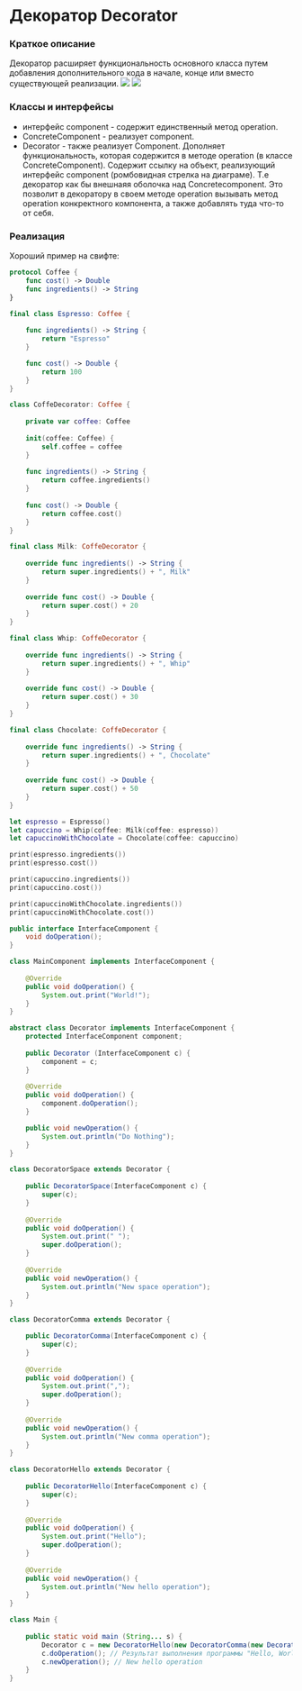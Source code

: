 # Декоратор Decorator
### Краткое описание
Декоратор расширяет функциональность основного класса путем добавления дополнительного кода в начале, конце или вместо существующей реализации.
![](https://habrastorage.org/r/w1560/getpro/habr/post_images/15c/27c/26e/15c27c26e08f1936e3f73089ecac3d05.jpg)
![](https://media.geeksforgeeks.org/wp-content/uploads/uml.jpg)
### Классы и интерфейсы
- интерфейс component - содержит единственный метод operation. 
- ConcreteComponent - реализует component. 
- Decorator - также реализует Component. Дополняет функциональность, которая содержится в методе operation (в классе ConcreteComponent). Содержит ссылку на объект, реализующий интерфейс component (ромбовидная стрелка на диаграме). Т.е декоратор как бы внешнаяя оболочка над Concretecomponent. Это позволит в декоратору в своем методе operation вызывать метод operation конкректного компонента, а также добавлять туда что-то от себя.
### Реализация
Хороший пример на свифте:
``` swift
protocol Coffee {
    func cost() -> Double
    func ingredients() -> String
}

final class Espresso: Coffee {
    
    func ingredients() -> String {
        return "Espresso"
    }

    func cost() -> Double {
        return 100
    }
}

class CoffeDecorator: Coffee {
    
    private var сoffee: Coffee
    
    init(сoffee: Coffee) {
        self.сoffee = сoffee
    }
    
    func ingredients() -> String {
        return сoffee.ingredients()
    }
    
    func cost() -> Double {
        return сoffee.cost()
    }
}

final class Milk: CoffeDecorator {
    
    override func ingredients() -> String {
        return super.ingredients() + ", Milk"
    }
    
    override func cost() -> Double {
        return super.cost() + 20
    }
}

final class Whip: CoffeDecorator {
    
    override func ingredients() -> String {
        return super.ingredients() + ", Whip"
    }
    
    override func cost() -> Double {
        return super.cost() + 30
    }
}

final class Chocolate: CoffeDecorator {
    
    override func ingredients() -> String {
        return super.ingredients() + ", Chocolate"
    }
    
    override func cost() -> Double {
        return super.cost() + 50
    }
}

let espresso = Espresso()
let capuccino = Whip(сoffee: Milk(сoffee: espresso))
let capuccinoWithChocolate = Chocolate(сoffee: capuccino)

print(espresso.ingredients())
print(espresso.cost())

print(capuccino.ingredients())
print(capuccino.cost())

print(capuccinoWithChocolate.ingredients())
print(capuccinoWithChocolate.cost())
```

``` java
public interface InterfaceComponent {
	void doOperation();
}

class MainComponent implements InterfaceComponent {
	
	@Override
	public void doOperation() {
		System.out.print("World!");
	}	
}

abstract class Decorator implements InterfaceComponent {
	protected InterfaceComponent component;
	
	public Decorator (InterfaceComponent c) {
		component = c;
	}
	
	@Override
	public void doOperation() {
		component.doOperation();
	}

	public void newOperation() {
		System.out.println("Do Nothing");
	}
}

class DecoratorSpace extends Decorator {
	
	public DecoratorSpace(InterfaceComponent c) {
		super(c);
	}
	
	@Override
	public void doOperation() {
		System.out.print(" ");
		super.doOperation();
	}
	
	@Override
	public void newOperation() {
		System.out.println("New space operation");
	}
}

class DecoratorComma extends Decorator {

	public DecoratorComma(InterfaceComponent c) {
		super(c);
	}
	
	@Override
	public void doOperation() {
		System.out.print(",");
		super.doOperation();
	}	
        
	@Override
	public void newOperation() {
		System.out.println("New comma operation");
	}
}

class DecoratorHello extends Decorator {
	
	public DecoratorHello(InterfaceComponent c) {
		super(c);
	}
	
	@Override
	public void doOperation() {
		System.out.print("Hello");
		super.doOperation();
	}
	
	@Override
	public void newOperation() {
		System.out.println("New hello operation");
	}
}

class Main {
	
	public static void main (String... s) {
		Decorator c = new DecoratorHello(new DecoratorComma(new DecoratorSpace(new MainComponent())));
		c.doOperation(); // Результат выполнения программы "Hello, World!"
	    c.newOperation(); // New hello operation
    }
}
```
